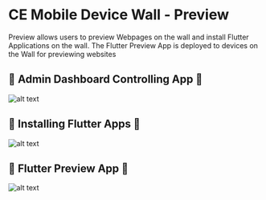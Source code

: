 # CE Mobile Device Wall - Preview

Preview allows users to preview Webpages on the wall and install Flutter Applications on the wall. The Flutter Preview App is deployed to devices on the Wall for previewing websites

## 📱 Admin Dashboard Controlling App 📱

![alt text](https://github.com/ucl-casa-ce/mobile-device-wall/blob/main/z-assets/admin_wall_and_app.gif?raw=true)

## 📱 Installing Flutter Apps 📱

![alt text](https://github.com/ucl-casa-ce/mobile-device-wall/blob/main/hardware/fluter-install.gif?raw=true)

## 📱 Flutter Preview App 📱

![alt text](https://github.com/ucl-casa-ce/mobile-device-wall/blob/main/hardware/webpreview-flutter-app.gif?raw=true)

